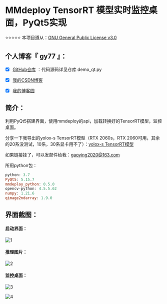 # MMdeploy TensorRT 模型实时监控桌面，PyQt5实现



:star::star::star::star::star:  本项目遵从：[GNU General Public License v3.0](https://github.com/gy-7/monitoring_the_desktop/blob/main/LICENSE) 



## 个人博客『 gy77 』：

- [x] [GitHub仓库](https://github.com/gy-7/monitoring_the_desktop) ：代码源码详见仓库 demo_qt.py
- [x] [我的CSDN博客](https://blog.csdn.net/qq_39435411)  
- [x] [我的博客园](https://www.cnblogs.com/gy77/) 



## 简介：

利用PyQt5搭建界面，使用mmdeploy的api，加载转换好的TensorRT模型，监控桌面。

分享一下我导出的yolox-s TensorRT模型（RTX 2060s，RTX 2060可用，其余的20系没测试，10系，30系显卡用不了）：[yolox-s TensorRT模型](https://wws.lanzouw.com/i6nfv09f8d5g) 

如果链接挂了，可以发邮件给我：gaoying2020@163.com 



所用python包：

```powershell
python: 3.7
PyQt5: 5.15.7
mmdeploy_python: 0.5.0 
opencv-python: 4.5.5.62
numpy: 1.21.6
qimage2ndarray: 1.9.0
```



## 界面截图：

#### 启动界面：

![1](https://gy77-blog.oss-cn-hangzhou.aliyuncs.com/img/1.jpg)



#### 推理图片：

![2](https://gy77-blog.oss-cn-hangzhou.aliyuncs.com/img/2.jpg)



#### 监控桌面：

![3](https://gy77-blog.oss-cn-hangzhou.aliyuncs.com/img/3.jpg)



![4](https://gy77-blog.oss-cn-hangzhou.aliyuncs.com/img/4.jpg)

